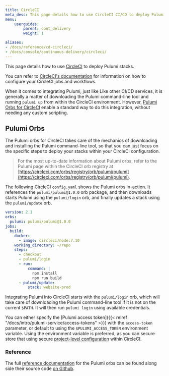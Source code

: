 ```yaml
---
title: CircleCI
meta_desc: This page details how to use CircleCI CI/CD to deploy Pulumi stacks.
menu:
    userguides:
        parent: cont_delivery
        weight: 1

aliases:
- /docs/reference/cd-circleci/
- /docs/console/continuous-delivery/circleci/
---
```


This page details how to use [CircleCI](https://circleci.com/) to deploy Pulumi stacks.

You can refer to [CircleCI's documentation](https://circleci.com/docs/2.0/config-intro/#section=configuration)
for information on how to configure your CircleCI jobs and workflows.

When it comes to integrating Pulumi, just like Like other CI/CD services, it is generally a matter
of downloading the Pulumi command-line tool and running `pulumi up` from within the CircleCI
environment. However, [Pulumi Orbs for CircleCI](https://circleci.com/orbs/registry/orb/pulumi/pulumi)
enable a standard way to do this integration, without needing any custom scripting.

## Pulumi Orbs

The Pulumi orbs for CircleCI takes care of the mechanics of downloading and installing the Pulumi
command-line tool, so that you can just focus on the specific steps to deploy your stacks within
your CircleCI configuration.

> For the most up-to-date information about Pulumi orbs, refer to the Pulumi page within the CircleCI
> orb registry at [https://circleci.com/orbs/registry/orb/pulumi/pulumi](https://circleci.com/orbs/registry/orb/pulumi/pulumi).

The following CircleCI `config.yaml` shows the Pulumi orbs in-action. It references the
`pulumi/pulumi@1.0.0` orb package, and then downloads starts Pulumi using the  `pulumi/login` orb,
and finally updates a stack using the `pulumi/update` orb.

```yaml
version: 2.1
orbs:
  pulumi: pulumi/pulumi@1.0.0
jobs:
  build:
    docker:
      - image: circleci/node:7.10
    working_directory: ~/repo
    steps:
      - checkout
      - pulumi/login
      - run:
          command: |
            npm install
            npm run build
      - pulumi/update:
          stack: website-prod
```

Integrating Pulumi into CircleCI starts with the `pulumi/login` orb, which will take care of
downloading the Pulumi command-line tool if it is not on the current `$PATH`. It will then run
`pulumi login` using available credentials.

You can either specify the [Pulumi access token]({{< relref "/docs/intro/pulumi-service/access-tokens" >}})
with the `access-token` parameter, or default to using the `$PULUMI_ACCESS_TOKEN` environment variable.
Using the environment variable is preferred, as you can secure store that using secure
[project-level configuration](https://circleci.com/docs/2.0/env-vars/#setting-an-environment-variable-in-a-project)
within CircleCI.

### Reference

The full [reference documentation](https://github.com/pulumi/circleci#orb-reference) for the Pulumi
orbs can be found along side their source code [on Github](https://github.com/pulumi/circleci).
